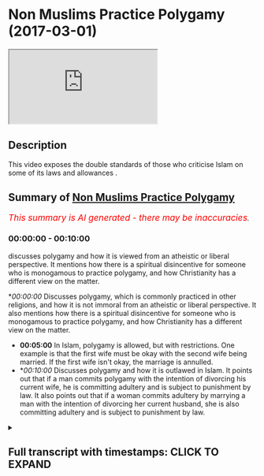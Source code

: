 # Non Muslims Practice Polygamy (2017-03-01)

<iframe loading='lazy' src='https://www.youtube.com/embed/q-TA4xTIXAQ'></iframe>

## Description

This video exposes the double standards of those who criticise Islam on some of its laws and allowances .

## Summary of [Non Muslims Practice Polygamy](https://www.youtube.com/watch?v=q-TA4xTIXAQ)


*<span style="color:red; font-size:125%">This summary is AI generated - there may be inaccuracies</span>. [](/)*

### <a onclick="modifyYTiframeseektime('0')">00:00:00</a> - <a onclick="modifyYTiframeseektime('600')">00:10:00</a>

 discusses polygamy and how it is viewed from an atheistic or liberal perspective. It mentions how there is a spiritual disincentive for someone who is monogamous to practice polygamy, and how Christianity has a different view on the matter.

**<a onclick="modifyYTiframeseektime('0')">00:00:00</a>* Discusses polygamy, which is commonly practiced in other religions, and how it is not immoral from an atheistic or liberal perspective. It also mentions how there is a spiritual disincentive for someone who is monogamous to practice polygamy, and how Christianity has a different view on the matter.
* **<a onclick="modifyYTiframeseektime('300')">00:05:00</a>** In Islam, polygamy is allowed, but with restrictions. One example is that the first wife must be okay with the second wife being married. If the first wife isn't okay, the marriage is annulled.
* **<a onclick="modifyYTiframeseektime('600')">00:10:00</a>* Discusses polygamy and how it is outlawed in Islam. It points out that if a man commits polygamy with the intention of divorcing his current wife, he is committing adultery and is subject to punishment by law. It also points out that if a woman commits adultery by marrying a man with the intention of divorcing her current husband, she is also committing adultery and is subject to punishment by law.

<details><summary><h2>Full transcript with timestamps: CLICK TO EXPAND</h2></summary>

<a onclick="modifyYTiframeseektime('0')">0:00:00</a> Kiska means they come to us and all you  
<a onclick="modifyYTiframeseektime('1')">0:00:01</a> look symptomatic for watching and I'm  
<a onclick="modifyYTiframeseektime('3')">0:00:03</a> not showing today  
<a onclick="modifyYTiframeseektime('4')">0:00:04</a> no Moses Baptist polygamy they practiced  
<a onclick="modifyYTiframeseektime('7')">0:00:07</a> I don't care what anyone says how many  
<a onclick="modifyYTiframeseektime('9')">0:00:09</a> guys are these statistics show this they  
<a onclick="modifyYTiframeseektime('11')">0:00:11</a> have side chains they have mistresses  
<a onclick="modifyYTiframeseektime('15')">0:00:15</a> it's not right but the thing is they do  
<a onclick="modifyYTiframeseektime('18')">0:00:18</a> they go and cheat on their wives left  
<a onclick="modifyYTiframeseektime('21')">0:00:21</a> right center Islam says no you can't go  
<a onclick="modifyYTiframeseektime('25')">0:00:25</a> and use another female for your sexual  
<a onclick="modifyYTiframeseektime('28')">0:00:28</a> desires  
<a onclick="modifyYTiframeseektime('28')">0:00:28</a> you can't go today I'm just reading  
<a onclick="modifyYTiframeseektime('30')">0:00:30</a> usually because you know that's what I  
<a onclick="modifyYTiframeseektime('32')">0:00:32</a> want that allowed us for many reasons if  
<a onclick="modifyYTiframeseektime('35')">0:00:35</a> entry comes read I'll repeat it but many  
<a onclick="modifyYTiframeseektime('37')">0:00:37</a> reasons one of them is if you're going  
<a onclick="modifyYTiframeseektime('39')">0:00:39</a> to do it you do it like a man  
<a onclick="modifyYTiframeseektime('40')">0:00:40</a> yeah now this doesn't mean if a sister's  
<a onclick="modifyYTiframeseektime('42')">0:00:42</a> you don't to share husband good you  
<a onclick="modifyYTiframeseektime('44')">0:00:44</a> don't have to nobody said you're gonna  
<a onclick="modifyYTiframeseektime('45')">0:00:45</a> get killed  
<a onclick="modifyYTiframeseektime('46')">0:00:46</a> yeah you know what I mean you don't have  
<a onclick="modifyYTiframeseektime('50')">0:00:50</a> to you know you don't need to allow your  
<a onclick="modifyYTiframeseektime('53')">0:00:53</a> husband to American let's come there's  
<a onclick="modifyYTiframeseektime('55')">0:00:55</a> even if it in the even states in the  
<a onclick="modifyYTiframeseektime('56')">0:00:56</a> contract and always get married again  
<a onclick="modifyYTiframeseektime('58')">0:00:58</a> simple as you can translate but however  
<a onclick="modifyYTiframeseektime('61')">0:01:01</a> if you know is all the same no that  
<a onclick="modifyYTiframeseektime('67')">0:01:07</a> wasn't they they practice this yet so  
<a onclick="modifyYTiframeseektime('69')">0:01:09</a> basically we as Muslims we it has gotta  
<a onclick="modifyYTiframeseektime('72')">0:01:12</a> be done has to be done in the right way  
<a onclick="modifyYTiframeseektime('73')">0:01:13</a> you have to give her the rights  
<a onclick="modifyYTiframeseektime('75')">0:01:15</a> yeah you can treat her like a mistress  
<a onclick="modifyYTiframeseektime('78')">0:01:18</a> or sanction whatever you you have to  
<a onclick="modifyYTiframeseektime('80')">0:01:20</a> give her a right you have to treat their  
<a onclick="modifyYTiframeseektime('81')">0:01:21</a> ego and brothers laugh and act like it's  
<a onclick="modifyYTiframeseektime('83')">0:01:23</a> all fun again it's all happy day but  
<a onclick="modifyYTiframeseektime('85')">0:01:25</a> there is a narration that says a if a  
<a onclick="modifyYTiframeseektime('87')">0:01:27</a> husband doesn't treat the wives equally  
<a onclick="modifyYTiframeseektime('89')">0:01:29</a> if you favor one month is up in the  
<a onclick="modifyYTiframeseektime('91')">0:01:31</a> theaters when you will come leaning on  
<a onclick="modifyYTiframeseektime('93')">0:01:33</a> one side yeah  
<a onclick="modifyYTiframeseektime('94')">0:01:34</a> so let's consequences it's not that more  
<a onclick="modifyYTiframeseektime('96')">0:01:36</a> happy days this that it's not that easy  
<a onclick="modifyYTiframeseektime('97')">0:01:37</a> you can try to say and also today  
<a onclick="modifyYTiframeseektime('99')">0:01:39</a> unfortunately the Asian committees here  
<a onclick="modifyYTiframeseektime('101')">0:01:41</a> produce adaptable models of hacks  
<a onclick="modifyYTiframeseektime('103')">0:01:43</a> damaged a biryani yeah what what what  
<a onclick="modifyYTiframeseektime('107')">0:01:47</a> the thing is racism  
<a onclick="modifyYTiframeseektime('108')">0:01:48</a> unfortunately racism is  
<a onclick="modifyYTiframeseektime('110')">0:01:50</a> big yeah the most distant then watch  
<a onclick="modifyYTiframeseektime('114')">0:01:54</a> this is a lockdown a like they're  
<a onclick="modifyYTiframeseektime('115')">0:01:55</a> like garbage yeah it's disgusting  
<a onclick="modifyYTiframeseektime('117')">0:01:57</a> behavior  
<a onclick="modifyYTiframeseektime('119')">0:01:59</a> you know so if there is a brother who is  
<a onclick="modifyYTiframeseektime('121')">0:02:01</a> willing to marry that stuff because that  
<a onclick="modifyYTiframeseektime('124')">0:02:04</a> sister has needs financial need sexual  
<a onclick="modifyYTiframeseektime('126')">0:02:06</a> needs you know means someone is a  
<a onclick="modifyYTiframeseektime('127')">0:02:07</a> companion there someone to be a fatherly  
<a onclick="modifyYTiframeseektime('129')">0:02:09</a> figure to her kids this is important um  
<a onclick="modifyYTiframeseektime('132')">0:02:12</a> trying to see so Islam is there to set  
<a onclick="modifyYTiframeseektime('135')">0:02:15</a> odors in case of scenarios you don't try  
<a onclick="modifyYTiframeseektime('137')">0:02:17</a> to say almost want to has given us a  
<a onclick="modifyYTiframeseektime('138')">0:02:18</a> solution what's the solution with other  
<a onclick="modifyYTiframeseektime('140')">0:02:20</a> religions and establish all reason where  
<a onclick="modifyYTiframeseektime('143')">0:02:23</a> else one sitting for not married trim  
<a onclick="modifyYTiframeseektime('144')">0:02:24</a> squeeze them forth if you can only just  
<a onclick="modifyYTiframeseektime('146')">0:02:26</a> marry only one and it's other servers it  
<a onclick="modifyYTiframeseektime('148')">0:02:28</a> was all sort of says indeed you're not  
<a onclick="modifyYTiframeseektime('150')">0:02:30</a> gonna be just you know so it is hard but  
<a onclick="modifyYTiframeseektime('153')">0:02:33</a> there's many wisdoms behind it if that  
<a onclick="modifyYTiframeseektime('155')">0:02:35</a> makes sense and there's no other news  
<a onclick="modifyYTiframeseektime('156')">0:02:36</a> about Number bed liner I just a few  
<a onclick="modifyYTiframeseektime('158')">0:02:38</a> plates him just one first of all like  
<a onclick="modifyYTiframeseektime('160')">0:02:40</a> and for us you're saying this is always  
<a onclick="modifyYTiframeseektime('163')">0:02:43</a> I ask myself when people ask me  
<a onclick="modifyYTiframeseektime('165')">0:02:45</a> questions who's asking the question so  
<a onclick="modifyYTiframeseektime('166')">0:02:46</a> if it's an atheist asking that question  
<a onclick="modifyYTiframeseektime('168')">0:02:48</a> the question would be what kind of what  
<a onclick="modifyYTiframeseektime('171')">0:02:51</a> kind of restrictions does the atheistic  
<a onclick="modifyYTiframeseektime('174')">0:02:54</a> worldview have on Ligonier if it's the  
<a onclick="modifyYTiframeseektime('176')">0:02:56</a> liberal asking that question someone who  
<a onclick="modifyYTiframeseektime('178')">0:02:58</a> believes in liberal philosophy what kind  
<a onclick="modifyYTiframeseektime('180')">0:03:00</a> of restrictions as liberal as an animus  
<a onclick="modifyYTiframeseektime('182')">0:03:02</a> muscle go by legal liberalism I'm  
<a onclick="modifyYTiframeseektime('184')">0:03:04</a> talking about philosophical liberalism  
<a onclick="modifyYTiframeseektime('186')">0:03:06</a> in fact atheism nor a theism nor  
<a onclick="modifyYTiframeseektime('189')">0:03:09</a> liberalism should have any restrictions  
<a onclick="modifyYTiframeseektime('191')">0:03:11</a> on polygamy whether it's from a man or a  
<a onclick="modifyYTiframeseektime('193')">0:03:13</a> woman but to be honest I'm also hoping  
<a onclick="modifyYTiframeseektime('195')">0:03:15</a> that sounds especially if it sounds like  
<a onclick="modifyYTiframeseektime('197')">0:03:17</a> the guidelines are clear but from an  
<a onclick="modifyYTiframeseektime('199')">0:03:19</a> atheistic perspective or a liberal  
<a onclick="modifyYTiframeseektime('201')">0:03:21</a> perspective  
<a onclick="modifyYTiframeseektime('201')">0:03:21</a> polygamy is completely stay again for  
<a onclick="modifyYTiframeseektime('204')">0:03:24</a> everyone and frankly you can say this  
<a onclick="modifyYTiframeseektime('206')">0:03:26</a> there will be a spiritual a disincentive  
<a onclick="modifyYTiframeseektime('208')">0:03:28</a> for someone there's all saying okay this  
<a onclick="modifyYTiframeseektime('211')">0:03:31</a> is guilt I feel guilty according to the  
<a onclick="modifyYTiframeseektime('213')">0:03:33</a> majority of philosophers and  
<a onclick="modifyYTiframeseektime('214')">0:03:34</a> psychologists like Freud he wrote a book  
<a onclick="modifyYTiframeseektime('216')">0:03:36</a> called civilization and its discontents  
<a onclick="modifyYTiframeseektime('218')">0:03:38</a> this book I mean he says it should take  
<a onclick="modifyYTiframeseektime('223')">0:03:43</a> over the it is one of the the primal  
<a onclick="modifyYTiframeseektime('225')">0:03:45</a> self you know the the beast eale self  
<a onclick="modifyYTiframeseektime('228')">0:03:48</a> really if that should take over guilt  
<a onclick="modifyYTiframeseektime('230')">0:03:50</a> and his eyes should be demolished all  
<a onclick="modifyYTiframeseektime('233')">0:03:53</a> the all the barriers if created for  
<a onclick="modifyYTiframeseektime('234')">0:03:54</a> gills should be taken down and this is  
<a onclick="modifyYTiframeseektime('237')">0:03:57</a> what you're going to find with new age  
<a onclick="modifyYTiframeseektime('239')">0:03:59</a> kind of  
<a onclick="modifyYTiframeseektime('239')">0:03:59</a> slash liberalism is kind of like an  
<a onclick="modifyYTiframeseektime('242')">0:04:02</a> upgraded headin ISM so there is no first  
<a onclick="modifyYTiframeseektime('245')">0:04:05</a> of all from an atheistic paradigm or  
<a onclick="modifyYTiframeseektime('247')">0:04:07</a> from a liberal paradigm there is no way  
<a onclick="modifyYTiframeseektime('250')">0:04:10</a> anyone could argue that it's immoral  
<a onclick="modifyYTiframeseektime('252')">0:04:12</a> objectively speaking that - for polygamy  
<a onclick="modifyYTiframeseektime('256')">0:04:16</a> to take place a liberalism doesn't  
<a onclick="modifyYTiframeseektime('258')">0:04:18</a> disallow it only Liberal government's  
<a onclick="modifyYTiframeseektime('260')">0:04:20</a> have disallowed it that's the difference  
<a onclick="modifyYTiframeseektime('261')">0:04:21</a> number two if you look at it from the  
<a onclick="modifyYTiframeseektime('263')">0:04:23</a> previous dispensations and other  
<a onclick="modifyYTiframeseektime('265')">0:04:25</a> religions you'll find that it's commonly  
<a onclick="modifyYTiframeseektime('267')">0:04:27</a> practiced in all of the other world  
<a onclick="modifyYTiframeseektime('269')">0:04:29</a> religions in fact with no exception or  
<a onclick="modifyYTiframeseektime('272')">0:04:32</a> the major world religions with no  
<a onclick="modifyYTiframeseektime('274')">0:04:34</a> exception the six major world religions  
<a onclick="modifyYTiframeseektime('276')">0:04:36</a> all of them have a billy goat Sandman  
<a onclick="modifyYTiframeseektime('278')">0:04:38</a> Christianity you know obviously as you  
<a onclick="modifyYTiframeseektime('280')">0:04:40</a> know Solomon had 300 whites  
<a onclick="modifyYTiframeseektime('283')">0:04:43</a> I mean Abraham had three wives and Jesus  
<a onclick="modifyYTiframeseektime('286')">0:04:46</a> has come and said in Matthews I've not  
<a onclick="modifyYTiframeseektime('288')">0:04:48</a> come to do away with the law the  
<a onclick="modifyYTiframeseektime('289')">0:04:49</a> prophets I've come to affirm them and  
<a onclick="modifyYTiframeseektime('291')">0:04:51</a> that is why you'll find that Anabaptist  
<a onclick="modifyYTiframeseektime('293')">0:04:53</a> juror community which is a special type  
<a onclick="modifyYTiframeseektime('295')">0:04:55</a> of Christian community enforce polygamy  
<a onclick="modifyYTiframeseektime('298')">0:04:58</a> so it's only a historical thing that  
<a onclick="modifyYTiframeseektime('300')">0:05:00</a> polygamy was outlawed from a Christian  
<a onclick="modifyYTiframeseektime('302')">0:05:02</a> perspective Christianity and Judaism and  
<a onclick="modifyYTiframeseektime('304')">0:05:04</a> Judaism the ready Jews they practiced  
<a onclick="modifyYTiframeseektime('306')">0:05:06</a> polygamy in Hindu and Hindu scripture  
<a onclick="modifyYTiframeseektime('308')">0:05:08</a> there's many different verses of their  
<a onclick="modifyYTiframeseektime('311')">0:05:11</a> gods having 16,000 wives you know ten  
<a onclick="modifyYTiframeseektime('313')">0:05:13</a> thousand Murata one thousand chav sex  
<a onclick="modifyYTiframeseektime('317')">0:05:17</a> slaves distances that's all completely  
<a onclick="modifyYTiframeseektime('319')">0:05:19</a> normal in their in their paradigm as for  
<a onclick="modifyYTiframeseektime('322')">0:05:22</a> Sikhism I think six of the eleven or  
<a onclick="modifyYTiframeseektime('325')">0:05:25</a> twelve gurus when polygamous  
<a onclick="modifyYTiframeseektime('327')">0:05:27</a> relationships so almost no a world  
<a onclick="modifyYTiframeseektime('329')">0:05:29</a> religion or what no well paradigm which  
<a onclick="modifyYTiframeseektime('331')">0:05:31</a> is popularized today this allows  
<a onclick="modifyYTiframeseektime('334')">0:05:34</a> polygamy you'll find that from all of  
<a onclick="modifyYTiframeseektime('336')">0:05:36</a> the world religions and all the world  
<a onclick="modifyYTiframeseektime('338')">0:05:38</a> paradigms which are popularized Islam  
<a onclick="modifyYTiframeseektime('340')">0:05:40</a> actually has the Muslims the irony of it  
<a onclick="modifyYTiframeseektime('341')">0:05:41</a> has the most restriction when it comes  
<a onclick="modifyYTiframeseektime('344')">0:05:44</a> to this practice and I'll tell you the  
<a onclick="modifyYTiframeseektime('345')">0:05:45</a> restrictions because it says thank you  
<a onclick="modifyYTiframeseektime('347')">0:05:47</a> how matter by lack of men in the second  
<a onclick="modifyYTiframeseektime('348')">0:05:48</a> lesson also a thought about it says  
<a onclick="modifyYTiframeseektime('350')">0:05:50</a> marry who you will from the a by the way  
<a onclick="modifyYTiframeseektime('353')">0:05:53</a> just as a side note this verse came down  
<a onclick="modifyYTiframeseektime('355')">0:05:55</a> which is another added irony it came  
<a onclick="modifyYTiframeseektime('357')">0:05:57</a> down talking about helping often people  
<a onclick="modifyYTiframeseektime('361')">0:06:01</a> often women in general by the way the  
<a onclick="modifyYTiframeseektime('364')">0:06:04</a> Koran puts a special emphasis on  
<a onclick="modifyYTiframeseektime('366')">0:06:06</a> but often girls you know so it has  
<a onclick="modifyYTiframeseektime('369')">0:06:09</a> positive discrimination yes for orphan  
<a onclick="modifyYTiframeseektime('372')">0:06:12</a> girls rather than boys  
<a onclick="modifyYTiframeseektime('373')">0:06:13</a> so when they often girls get older and  
<a onclick="modifyYTiframeseektime('375')">0:06:15</a> obviously a pubescent that is when the  
<a onclick="modifyYTiframeseektime('378')">0:06:18</a> quran from this perspective you know  
<a onclick="modifyYTiframeseektime('380')">0:06:20</a> advisement to marry who you want from  
<a onclick="modifyYTiframeseektime('383')">0:06:23</a> from the orphan girls or or from the  
<a onclick="modifyYTiframeseektime('386')">0:06:26</a> woman generally two three and four  
<a onclick="modifyYTiframeseektime('388')">0:06:28</a> why don't have the right let's have a  
<a onclick="modifyYTiframeseektime('390')">0:06:30</a> look iraq of why has an arm of allocate  
<a onclick="modifyYTiframeseektime('391')">0:06:31</a> a metal comb so if you can't if you fear  
<a onclick="modifyYTiframeseektime('394')">0:06:34</a> that you even fear that you can't do  
<a onclick="modifyYTiframeseektime('396')">0:06:36</a> justice to marry one only one or where  
<a onclick="modifyYTiframeseektime('399')">0:06:39</a> you are I am possessive now the point  
<a onclick="modifyYTiframeseektime('400')">0:06:40</a> here is important first of all there is  
<a onclick="modifyYTiframeseektime('403')">0:06:43</a> a you could say there's a kind of  
<a onclick="modifyYTiframeseektime('405')">0:06:45</a> warning no crime issues against polygamy  
<a onclick="modifyYTiframeseektime('407')">0:06:47</a> there's no doubt it's not a small back  
<a onclick="modifyYTiframeseektime('410')">0:06:50</a> which means is allowed in Islam it's not  
<a onclick="modifyYTiframeseektime('412')">0:06:52</a> what's to happen it's not fun it's not  
<a onclick="modifyYTiframeseektime('414')">0:06:54</a> something which is recommended nor is it  
<a onclick="modifyYTiframeseektime('416')">0:06:56</a> something which is obviously compulsory  
<a onclick="modifyYTiframeseektime('418')">0:06:58</a> and as Ali said I mean this is  
<a onclick="modifyYTiframeseektime('420')">0:07:00</a> definitely the case and the solves all  
<a onclick="modifyYTiframeseektime('422')">0:07:02</a> the problems with women necessarily and  
<a onclick="modifyYTiframeseektime('423')">0:07:03</a> this is actually quite an interesting  
<a onclick="modifyYTiframeseektime('426')">0:07:06</a> thing which is specialized to the  
<a onclick="modifyYTiframeseektime('427')">0:07:07</a> Islamic discourse it look Adama which is  
<a onclick="modifyYTiframeseektime('429')">0:07:09</a> one of the major scholars of Islam  
<a onclick="modifyYTiframeseektime('431')">0:07:11</a> they're one of the email of their humbly  
<a onclick="modifyYTiframeseektime('433')">0:07:13</a> mother he quotes and others like it you  
<a onclick="modifyYTiframeseektime('435')">0:07:15</a> know if you look at MIT called staff for  
<a onclick="modifyYTiframeseektime('438')">0:07:18</a> women decides to if there's a contract  
<a onclick="modifyYTiframeseektime('440')">0:07:20</a> basically before the marriage and the  
<a onclick="modifyYTiframeseektime('442')">0:07:22</a> almond decides I don't wanna get married  
<a onclick="modifyYTiframeseektime('443')">0:07:23</a> if you can't get married to a second or  
<a onclick="modifyYTiframeseektime('444')">0:07:24</a> third wife of this madman basically the  
<a onclick="modifyYTiframeseektime('447')">0:07:27</a> moment the man goes and tries to get  
<a onclick="modifyYTiframeseektime('449')">0:07:29</a> married to a second wife is the the  
<a onclick="modifyYTiframeseektime('450')">0:07:30</a> annulment of the marriage will commence  
<a onclick="modifyYTiframeseektime('452')">0:07:32</a> by the way this with this ensures from  
<a onclick="modifyYTiframeseektime('455')">0:07:35</a> from the woman's perspective and that  
<a onclick="modifyYTiframeseektime('458')">0:07:38</a> the man doesn't get back to a second  
<a onclick="modifyYTiframeseektime('460')">0:07:40</a> wife in more of a way then would be the  
<a onclick="modifyYTiframeseektime('462')">0:07:42</a> case from an atheistic paradigm because  
<a onclick="modifyYTiframeseektime('464')">0:07:44</a> when atheistic paradigm how is she  
<a onclick="modifyYTiframeseektime('466')">0:07:46</a> how does she know what he's telling her  
<a onclick="modifyYTiframeseektime('467')">0:07:47</a> is true if he says I love you own and I  
<a onclick="modifyYTiframeseektime('470')">0:07:50</a> want to be with you Father I mean he  
<a onclick="modifyYTiframeseektime('471')">0:07:51</a> doesn't have any real objective  
<a onclick="modifyYTiframeseektime('472')">0:07:52</a> spiritual incentive objective spiritual  
<a onclick="modifyYTiframeseektime('474')">0:07:54</a> incentive morality which is objective  
<a onclick="modifyYTiframeseektime('476')">0:07:56</a> that would stop him from going to  
<a onclick="modifyYTiframeseektime('479')">0:07:59</a> different woman multiple partners fact I  
<a onclick="modifyYTiframeseektime('481')">0:08:01</a> was in the gym recently and that's how  
<a onclick="modifyYTiframeseektime('484')">0:08:04</a> hollow like those a guy is married with  
<a onclick="modifyYTiframeseektime('487')">0:08:07</a> kids innocent that and literally  
<a onclick="modifyYTiframeseektime('489')">0:08:09</a> becoming fool now he started telling me  
<a onclick="modifyYTiframeseektime('492')">0:08:12</a> like he started telling the other guys  
<a onclick="modifyYTiframeseektime('493')">0:08:13</a> as all day you know yeah she let me go  
<a onclick="modifyYTiframeseektime('495')">0:08:15</a> to Ibiza she let me talk about wife and  
<a onclick="modifyYTiframeseektime('497')">0:08:17</a> then and then the other guy us and we  
<a onclick="modifyYTiframeseektime('499')">0:08:19</a> gonna do that and then he started  
<a onclick="modifyYTiframeseektime('501')">0:08:21</a> exposing himself you know I'm gonna go  
<a onclick="modifyYTiframeseektime('502')">0:08:22</a> here's happened now how do we know that  
<a onclick="modifyYTiframeseektime('505')">0:08:25</a> people are not just and this is the  
<a onclick="modifyYTiframeseektime('507')">0:08:27</a> things the problem is that naivety can  
<a onclick="modifyYTiframeseektime('509')">0:08:29</a> overcome somebody and they are assuming  
<a onclick="modifyYTiframeseektime('512')">0:08:32</a> using emotional judgments that this man  
<a onclick="modifyYTiframeseektime('515')">0:08:35</a> is always going to be loyal to me but  
<a onclick="modifyYTiframeseektime('518')">0:08:38</a> not realizing that the sociological  
<a onclick="modifyYTiframeseektime('519')">0:08:39</a> statistics show that you know being  
<a onclick="modifyYTiframeseektime('523')">0:08:43</a> unfaithful to something which is a  
<a onclick="modifyYTiframeseektime('524')">0:08:44</a> common feature of the of the Western  
<a onclick="modifyYTiframeseektime('527')">0:08:47</a> paradigm so generally speaking of the  
<a onclick="modifyYTiframeseektime('530')">0:08:50</a> Western experience so generally speaking  
<a onclick="modifyYTiframeseektime('532')">0:08:52</a> here I think that in a nutshell  
<a onclick="modifyYTiframeseektime('535')">0:08:55</a> aslam has real restrictions output for  
<a onclick="modifyYTiframeseektime('537')">0:08:57</a> this but at the same time it's moba is  
<a onclick="modifyYTiframeseektime('540')">0:09:00</a> the same time as allowed if certain  
<a onclick="modifyYTiframeseektime('542')">0:09:02</a> things are put in place and I don't see  
<a onclick="modifyYTiframeseektime('545')">0:09:05</a> how that could be used as an evidence  
<a onclick="modifyYTiframeseektime('546')">0:09:06</a> against Islam unless you have an  
<a onclick="modifyYTiframeseektime('547')">0:09:07</a> objective reasoning to show that  
<a onclick="modifyYTiframeseektime('550')">0:09:10</a> polygamy is wrong on an objective level  
<a onclick="modifyYTiframeseektime('552')">0:09:12</a> which you can never do for lazy sickness  
<a onclick="modifyYTiframeseektime('553')">0:09:13</a> but yeah it's true and also if for  
<a onclick="modifyYTiframeseektime('556')">0:09:16</a> example one guy his chin on is y ou go  
<a onclick="modifyYTiframeseektime('560')">0:09:20</a> mistress whatever what's the weapon to  
<a onclick="modifyYTiframeseektime('562')">0:09:22</a> call police  
<a onclick="modifyYTiframeseektime('562')">0:09:22</a> please go put a name it was this one he  
<a onclick="modifyYTiframeseektime('566')">0:09:26</a> was arrested come in Oscar  
<a onclick="modifyYTiframeseektime('568')">0:09:28</a> so the thing is for example in Islam if  
<a onclick="modifyYTiframeseektime('570')">0:09:30</a> the first wife is okay yet and the wife  
<a onclick="modifyYTiframeseektime('575')">0:09:35</a> for him to get married again it filled  
<a onclick="modifyYTiframeseektime('577')">0:09:37</a> them okay you too  
<a onclick="modifyYTiframeseektime('578')">0:09:38</a> why is it like no no no it's there okay  
<a onclick="modifyYTiframeseektime('582')">0:09:42</a> look at this that next mark on her body  
<a onclick="modifyYTiframeseektime('584')">0:09:44</a> ten girlfriends yeah happy days good she  
<a onclick="modifyYTiframeseektime('587')">0:09:47</a> on your wife mistresses good  
<a onclick="modifyYTiframeseektime('589')">0:09:49</a> well this car comes to do in the write  
<a onclick="modifyYTiframeseektime('591')">0:09:51</a> my novel but he Thomas E is absolute  
<a onclick="modifyYTiframeseektime('594')">0:09:54</a> true I'm sorry in this country there's  
<a onclick="modifyYTiframeseektime('596')">0:09:56</a> no law it's for from treating on your  
<a onclick="modifyYTiframeseektime('598')">0:09:58</a> wife  
<a onclick="modifyYTiframeseektime('598')">0:09:58</a> I mean think there isn't what we doing  
<a onclick="modifyYTiframeseektime('600')">0:10:00</a> it we gonna get the point is why is it  
<a onclick="modifyYTiframeseektime('602')">0:10:02</a> the case where a man can actually have a  
<a onclick="modifyYTiframeseektime('604')">0:10:04</a> polygamous relationship with  
<a onclick="modifyYTiframeseektime('606')">0:10:06</a> hundred over a thousand members and  
<a onclick="modifyYTiframeseektime('608')">0:10:08</a> given them their rights yeah this is  
<a onclick="modifyYTiframeseektime('609')">0:10:09</a> really important for this time came to  
<a onclick="modifyYTiframeseektime('611')">0:10:11</a> protect the rights of people respecting  
<a onclick="modifyYTiframeseektime('614')">0:10:14</a> that female you can't go at a loser if  
<a onclick="modifyYTiframeseektime('617')">0:10:17</a> you marry this time if you marry  
<a onclick="modifyYTiframeseektime('618')">0:10:18</a> somebody with the intentions of divorced  
<a onclick="modifyYTiframeseektime('620')">0:10:20</a> it's Haram if you said no than just  
<a onclick="modifyYTiframeseektime('623')">0:10:23</a> maria user it surrounded committing zina  
<a onclick="modifyYTiframeseektime('625')">0:10:25</a> well she won't meet your people you  
<a onclick="modifyYTiframeseektime('627')">0:10:27</a> would be for that intention  
</details>